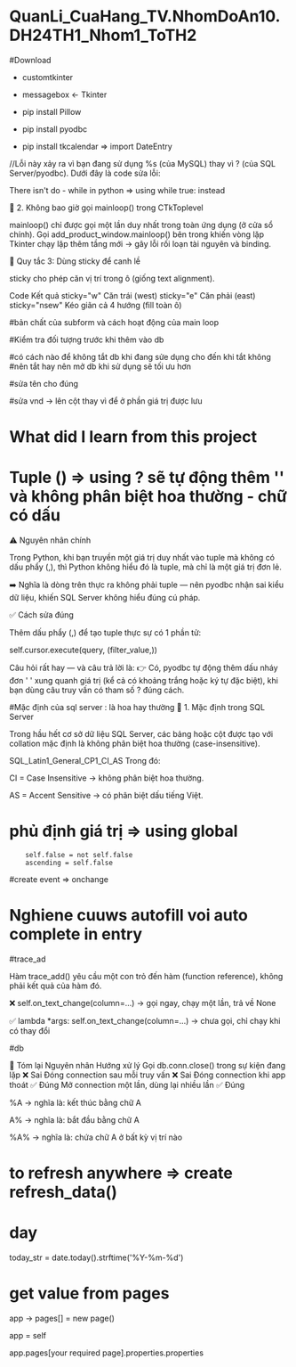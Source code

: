 # QuanLi_CuaHang_TV.NhomDoAn10.DH24TH1_Nhom1_ToTH2




#Download

- customtkinter

- messagebox <- Tkinter

- pip install Pillow

- pip install pyodbc
- pip install tkcalendar => import DateEntry


//Lỗi này xảy ra vì bạn đang sử dụng %s (của MySQL) thay vì ? (của SQL Server/pyodbc). Dưới đây là code sửa lỗi:

There isn't do - while in python => using while true: instead


🧨 2. Không bao giờ gọi mainloop() trong CTkToplevel

mainloop() chỉ được gọi một lần duy nhất trong toàn ứng dụng (ở cửa sổ chính).
Gọi add_product_window.mainloop() bên trong khiến vòng lặp Tkinter chạy lặp thêm tầng mới → gây lỗi rối loạn tài nguyên và binding.


🔹 Quy tắc 3: Dùng sticky để canh lề

sticky cho phép căn vị trí trong ô (giống text alignment).

Code	Kết quả
sticky="w"	Căn trái (west)
sticky="e"	Căn phải (east)
sticky="nsew"	Kéo giãn cả 4 hướng (fill toàn ô)


#bản chất của subform và cách hoạt động của main loop


#Kiểm tra đối tượng trước khi thêm vào db

#có cách nào để không tắt db khi đang sửe dụng cho đến khi tắt không
#nên tắt hay nên mở db khi sử dụng sẽ tối ưu hơn

#sửa tên cho đúng

#sửa vnd -> lên cột thay vì để ở phần giá trị được lưu



# What did I learn from this project

# Tuple () => using ? sẽ tự động thêm '' và không phân biệt hoa thường - chữ có dấu 

⚠️ Nguyên nhân chính

Trong Python, khi bạn truyền một giá trị duy nhất vào tuple mà không có dấu phẩy (,),
thì Python không hiểu đó là tuple, mà chỉ là một giá trị đơn lẻ.

➡️ Nghĩa là dòng trên thực ra không phải tuple — nên pyodbc nhận sai kiểu dữ liệu, khiến SQL Server không hiểu đúng cú pháp.

✅ Cách sửa đúng

Thêm dấu phẩy (,) để tạo tuple thực sự có 1 phần tử:

self.cursor.execute(query, (filter_value,))

Câu hỏi rất hay — và câu trả lời là:
👉 Có, pyodbc tự động thêm dấu nháy đơn ' ' xung quanh giá trị (kể cả có khoảng trắng hoặc ký tự đặc biệt), khi bạn dùng câu truy vấn có tham số ? đúng cách.


#Mặc định của sql server : là hoa hay thường
🧩 1. Mặc định trong SQL Server

Trong hầu hết cơ sở dữ liệu SQL Server, các bảng hoặc cột được tạo với collation mặc định là không phân biệt hoa thường (case-insensitive).

SQL_Latin1_General_CP1_CI_AS
Trong đó:

CI = Case Insensitive → không phân biệt hoa thường.

AS = Accent Sensitive → có phân biệt dấu tiếng Việt.

# phủ định giá trị  => using global

        self.false = not self.false
        ascending = self.false


#create event => onchange

# Nghiene cuuws autofill voi auto complete in entry


#trace_ad

Hàm trace_add() yêu cầu một con trỏ đến hàm (function reference),
không phải kết quả của hàm đó.

❌ self.on_text_change(column=...) → gọi ngay, chạy một lần, trả về None

✅ lambda *args: self.on_text_change(column=...) → chưa gọi, chỉ chạy khi có thay đổi

#db

📘 Tóm lại
Nguyên nhân	Hướng xử lý
Gọi db.conn.close() trong sự kiện đang lặp	❌ Sai
Đóng connection sau mỗi truy vấn	❌ Sai
Đóng connection khi app thoát	✅ Đúng
Mở connection một lần, dùng lại nhiều lần	✅ Đúng

%A → nghĩa là: kết thúc bằng chữ A

A% → nghĩa là: bắt đầu bằng chữ A

%A% → nghĩa là: chứa chữ A ở bất kỳ vị trí nào


# to refresh anywhere => create refresh_data()


# day 
today_str = date.today().strftime('%Y-%m-%d')


# get value from pages

app -> pages[] = new page() 

app = self 

app.pages[your required page].properties.properties